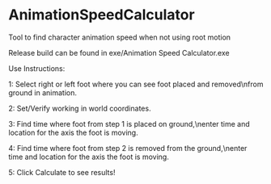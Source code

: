 # AnimationSpeedCalculator
Tool to find character animation speed when not using root motion

Release build can be found in exe/Animation Speed Calculator.exe

Use Instructions:

1: Select right or left foot where you can see foot placed and removed\nfrom ground in animation.

2: Set/Verify working in world coordinates.

3: Find time where foot from step 1 is placed on ground,\nenter time and location for the axis the foot is moving.

4: Find time where foot from step 2 is removed from the ground,\nenter time and location for the axis the foot is moving.

5: Click Calculate to see results!



